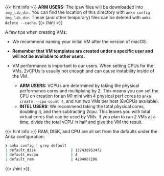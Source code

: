 ---
---

{{< hint info >}}
**ARM USERS:** The ipsw files will be downloaded into `img_lib_dir`. You can find the location of this directory with `anka config img_lib_dir`. These (and other temporary) files can be deleted with `anka delete --cache`.
{{< /hint >}}

A few tips when creating VMs:

- We recommend naming your initial VM after the version of macOS.

- **Remember that VM templates are created under a specific user and will not be available to other users.**

- VM performance is important to our users. When setting CPUs for the VMs, 2vCPUs is usually not enough and can cause instability inside of the VM. 
  - **ARM USERS:** VCPUs are determined by taking the physical performance cores and multiplying by 2. This means you can set the CPU on creation for an M1 mini with 4 physical perf cores to `anka create --cpu-count 4`, and run two VMs per host (8vCPUs available).
  - **INTEL USERS:** We recommend taking the total physical cores, doubling it, and then subtracting 2cpu. This leaves you with total virtual cores that can be used by VMs. If you plan to run 2 VMs at a time, divide the total vCPU in half and give the VM the result.

{{< hint info >}}
RAM, DISK, and CPU are all set from the defaults under the Anka configuration:
  ```bash
  ❯ anka config | grep default
  | default_disk                | 137438953472                                                                      |
  | default_nvcpu               | 4                                                                                 |
  | default_ram                 | 4294967296                                                                        |
  ```
{{< /hint >}}
